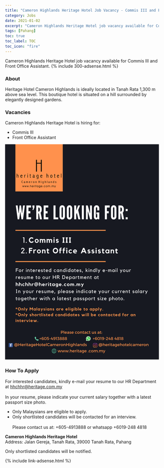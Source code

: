 ```yaml
---
title: "Cameron Highlands Heritage Hotel Job Vacancy - Commis III and Front Office Assistant" 
category: Jobs 
date: 2021-01-02
excerpt: "Cameron Highlands Heritage Hotel job vacancy available for Commis III and Front Office Assistant" 
tags: [Pahang] 
toc: true 
toc_label: TOC 
toc_icon: "fire" 
--- 
```


Cameron Highlands Heritage Hotel job vacancy available for Commis III and Front Office Assistant.
{% include 300-adsense.html %} 

### About
Heritage Hotel Cameron Highlands is ideally located in Tanah Rata 1,300 m above sea level. This boutique hotel is situated on a hill surrounded by elegantly designed gardens.

### Vacancies
Cameron Highlands Heritage Hotel is hiring for:
- Commis III
- Front Office Assistant

![Cameron Highlands Heritage Hotel Jobs Vacancies!](/assets/images/2021-01/cameron-highlands-heritage-hotel-jobs-commis-front-office.png "Cameron Highlands Heritage Hotel Jobs Vacancies")

### How To Apply
For interested candidates, kindly e-mail your resume to our HR Department at
hhchhr@heritage.com.my<br/><br/>
In your resume, please indicate your current salary together with a latest passport size photo.<br/>
- Only Malaysians are eligible to apply.
- Only shortlisted candidates will be contacted for an interview.<br/><br/>
Please contact us at: +605-4913888 or whatsapp +6019-248 4818

**Cameron Highlands Heritage Hotel** <br/>
Address: Jalan Gereja, Tanah Rata, 39000 Tanah Rata, Pahang

Only shortlisted candidates will be notified.

{% include link-adsense.html %} 
